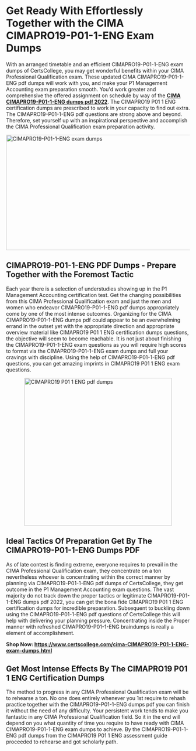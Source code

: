 <h1><strong>Get Ready With Effortlessly Together with the CIMA CIMAPRO19-P01-1-ENG Exam Dumps&nbsp;</strong></h1>
<p><span style="font-weight: 400;">With an arranged timetable and an efficient  CIMAPRO19-P01-1-ENG exam dumps of CertsCollege, you may get wonderful benefits within your CIMA Professional Qualification exam. These updated CIMA CIMAPRO19-P01-1-ENG pdf dumps will work with you, and make your P1 Management Accounting exam preparation smooth. You'd work greater and comprehensive the offered assignment on schedule by way of the <strong><a href="https://www.certscollege.com/cima-CIMAPRO19-P01-1-ENG-exam-dumps.html">CIMA CIMAPRO19-P01-1-ENG dumps pdf 2022</a></strong>. The CIMAPRO19 P01 1 ENG certification dumps are prescribed to work in your capacity to find out extra. The  CIMAPRO19-P01-1-ENG pdf questions are strong above and beyond. Therefore, set yourself up with an inspirational perspective and accomplish the CIMA Professional Qualification exam preparation activity.&nbsp;</span></p>
<p><span style="font-weight: 400;"><img style="display: block; margin-left: auto; margin-right: auto;" src="https://i.ibb.co/CPDK3ps/Yellow-and-Blue-Initiative-Blog-Banner.png" alt="CIMAPRO19-P01-1-ENG exam dumps" width="559" height="315" /></span></p>
<h2><strong>CIMAPRO19-P01-1-ENG PDF Dumps - Prepare Together with the Foremost Tactic</strong></h2>
<p><span style="font-weight: 400;">Each year there is a selection of understudies showing up in the P1 Management Accounting certification test. Get the changing possibilities from this CIMA Professional Qualification exam and just the men and women who endeavor CIMAPRO19-P01-1-ENG pdf dumps appropriately come by one of the most intense outcomes. Organizing for the CIMA CIMAPRO19-P01-1-ENG dumps pdf could appear to be an overwhelming errand in the outset yet with the appropriate direction and appropriate overview material like CIMAPRO19 P01 1 ENG certification dumps questions, the objective will seem to become reachable. It is not just about finishing the CIMAPRO19-P01-1-ENG exam questions as you will require high scores to format via the CIMAPRO19-P01-1-ENG exam dumps and full your cravings with discipline. Using the help of CIMAPRO19-P01-1-ENG pdf questions, you can get amazing imprints in CIMAPRO19 P01 1 ENG exam questions.</span></p>
<p><span style="font-weight: 400;"><a href="https://tinyurl.com/y8qu8tkv"><img style="display: block; margin-left: auto; margin-right: auto;" src="https://i.ibb.co/9tMrhdY/Teacher-Appreciation-Invitation.png" alt="CIMAPRO19 P01 1 ENG pdf dumps " width="404" height="404" /></a></span></p>
<h2><strong>Ideal Tactics Of Preparation Get By The CIMAPRO19-P01-1-ENG Dumps PDF</strong></h2>
<p><span style="font-weight: 400;">As of late contest is finding extreme, everyone requires to prevail in the CIMA Professional Qualification exam, they concentrate on a ton nevertheless whoever is concentrating within the correct manner by planning via CIMAPRO19-P01-1-ENG pdf dumps of CertsCollege, they get outcome in the P1 Management Accounting exam questions. The vast majority do not track down the proper tactics or legitimate CIMAPRO19-P01-1-ENG dumps pdf 2022, you can get the bona fide CIMAPRO19 P01 1 ENG certification dumps for incredible preparation. Subsequent to buckling down using the  CIMAPRO19-P01-1-ENG pdf questions of CertsCollege this will help with delivering your planning pressure. Concentrating inside the Proper manner with refreshed CIMAPRO19-P01-1-ENG braindumps is really a element of accomplishment.</span></p>
<p><span style="font-weight: 400;"><strong>Shop Now: <a href="https://www.certscollege.com/cima-CIMAPRO19-P01-1-ENG-exam-dumps.html">https://www.certscollege.com/cima-CIMAPRO19-P01-1-ENG-exam-dumps.html</a></strong></span></p>
<h2><strong>Get Most Intense Effects By The CIMAPRO19 P01 1 ENG Certification Dumps</strong></h2>
<p><span style="font-weight: 400;">The method to progress in any CIMA Professional Qualification exam will be to rehearse a ton. No one does entirely whenever you 1st require to rehash practice together with the CIMAPRO19-P01-1-ENG dumps pdf you can finish it without the need of any difficulty. Your persistent work tends to make you fantastic in any CIMA Professional Qualification field. So it in the end will depend on you what quantity of time you require to have ready with CIMA CIMAPRO19-P01-1-ENG exam dumps to achieve. By the CIMAPRO19-P01-1-ENG pdf dumps from the CIMAPRO19 P01 1 ENG assessment guide proceeded to rehearse and got scholarly path.</span></p>
